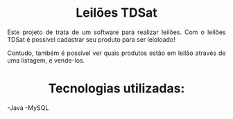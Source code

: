 <h1 align="center"> Leilões TDSat </h1>

<p align="justify">Este projeto de trata de um software para realizar leilões.
Com o leilões TDSat é possível cadastrar seu produto para ser leioloado!
<p align="justify">Contudo, também é possível ver quais produtos estão em leilão através de uma listagem, e vende-los.

<h1 align="center"> Tecnologias utilizadas:</h1>
-Java
-MySQL
